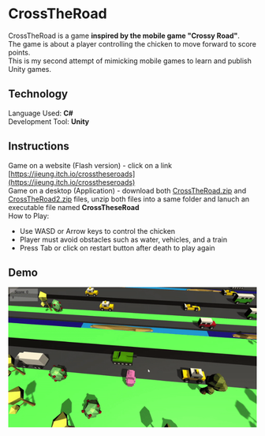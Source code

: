 # CrossTheRoad  
CrossTheRoad is a game **inspired by the mobile game "Crossy Road"**.  
The game is about a player controlling the chicken to move forward to score points.  
This is my second attempt of mimicking mobile games to learn and publish Unity games.  

## Technology  
Language Used: **C#**  
Development Tool: **Unity**  

## Instructions  
Game on a website (Flash version) - click on a link [https://jieung.itch.io/crosstheseroads](https://jieung.itch.io/crosstheseroads)  
Game on a desktop (Application) - download both [CrossTheRoad.zip](CrossTheRoad.zip) and [CrossTheRoad2.zip](CrossTheRoad2.zip) files, unzip both files into a same folder and lanuch an executable file named **CrossTheseRoad**  
How to Play:
- Use WASD or Arrow keys to control the chicken  
- Player must avoid obstacles such as water, vehicles, and a train  
- Press Tab or click on restart button after death to play again  

## Demo  
![Simple Demo](CrossTheRoadDemo.gif)
